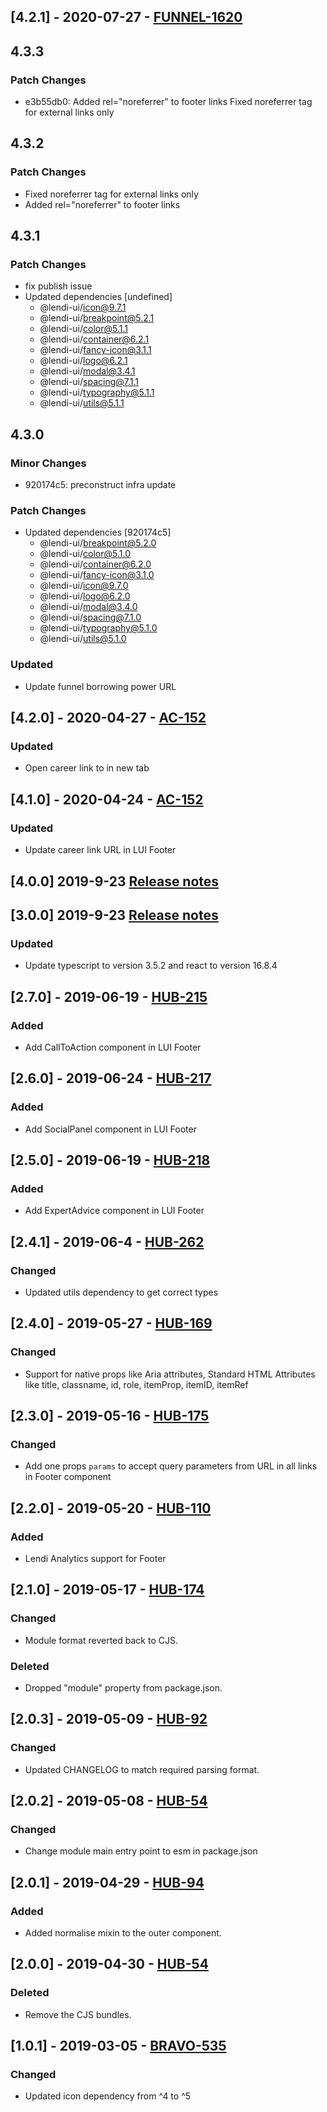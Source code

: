 ## [4.2.1] - 2020-07-27 - [FUNNEL-1620](https://creditandfinance.atlassian.net/browse/FUNNEL-1620)

## 4.3.3

### Patch Changes

- e3b55db0: Added rel="noreferrer" to footer links
  Fixed noreferrer tag for external links only

## 4.3.2

### Patch Changes

- Fixed noreferrer tag for external links only
- Added rel="noreferrer" to footer links

## 4.3.1

### Patch Changes

- fix publish issue
- Updated dependencies [undefined]
  - @lendi-ui/icon@9.7.1
  - @lendi-ui/breakpoint@5.2.1
  - @lendi-ui/color@5.1.1
  - @lendi-ui/container@6.2.1
  - @lendi-ui/fancy-icon@3.1.1
  - @lendi-ui/logo@6.2.1
  - @lendi-ui/modal@3.4.1
  - @lendi-ui/spacing@7.1.1
  - @lendi-ui/typography@5.1.1
  - @lendi-ui/utils@5.1.1

## 4.3.0

### Minor Changes

- 920174c5: preconstruct infra update

### Patch Changes

- Updated dependencies [920174c5]
  - @lendi-ui/breakpoint@5.2.0
  - @lendi-ui/color@5.1.0
  - @lendi-ui/container@6.2.0
  - @lendi-ui/fancy-icon@3.1.0
  - @lendi-ui/icon@9.7.0
  - @lendi-ui/logo@6.2.0
  - @lendi-ui/modal@3.4.0
  - @lendi-ui/spacing@7.1.0
  - @lendi-ui/typography@5.1.0
  - @lendi-ui/utils@5.1.0

### Updated

- Update funnel borrowing power URL

## [4.2.0] - 2020-04-27 - [AC-152](https://creditandfinance.atlassian.net/browse/AC-152)

### Updated

- Open career link to in new tab

## [4.1.0] - 2020-04-24 - [AC-152](https://creditandfinance.atlassian.net/browse/AC-152)

### Updated

- Update career link URL in LUI Footer

## [4.0.0] 2019-9-23 [Release notes](https://creditandfinance.atlassian.net/wiki/spaces/HUB/pages/803930391/Upcoming+Major+Changes)

## [3.0.0] 2019-9-23 [Release notes](https://creditandfinance.atlassian.net/wiki/spaces/HUB/pages/803930391/Upcoming+Major+Changes)

### Updated

- Update typescript to version 3.5.2 and react to version 16.8.4

## [2.7.0] - 2019-06-19 - [HUB-215](https://creditandfinance.atlassian.net/browse/HUB-215)

### Added

- Add CallToAction component in LUI Footer

## [2.6.0] - 2019-06-24 - [HUB-217](https://creditandfinance.atlassian.net/browse/HUB-217)

### Added

- Add SocialPanel component in LUI Footer

## [2.5.0] - 2019-06-19 - [HUB-218](https://creditandfinance.atlassian.net/browse/HUB-218)

### Added

- Add ExpertAdvice component in LUI Footer

## [2.4.1] - 2019-06-4 - [HUB-262](https://creditandfinance.atlassian.net/browse/HUB-262)

### Changed

- Updated utils dependency to get correct types

## [2.4.0] - 2019-05-27 - [HUB-169](https://creditandfinance.atlassian.net/browse/HUB-169)

### Changed

- Support for native props like Aria attributes, Standard HTML Attributes like title, classname, id, role, itemProp, itemID, itemRef

## [2.3.0] - 2019-05-16 - [HUB-175](https://creditandfinance.atlassian.net/browse/HUB-175)

### Changed

- Add one props `params` to accept query parameters from URL in all links in Footer component

## [2.2.0] - 2019-05-20 - [HUB-110](https://creditandfinance.atlassian.net/browse/HUB-110)

### Added

- Lendi Analytics support for Footer

## [2.1.0] - 2019-05-17 - [HUB-174](https://creditandfinance.atlassian.net/browse/HUB-174)

### Changed

- Module format reverted back to CJS.

### Deleted

- Dropped "module" property from package.json.

## [2.0.3] - 2019-05-09 - [HUB-92](https://creditandfinance.atlassian.net/browse/HUB-92)

### Changed

- Updated CHANGELOG to match required parsing format.

## [2.0.2] - 2019-05-08 - [HUB-54](https://creditandfinance.atlassian.net/browse/HUB-54)

### Changed

- Change module main entry point to esm in package.json

## [2.0.1] - 2019-04-29 - [HUB-94](https://creditandfinance.atlassian.net/browse/HUB-94)

### Added

- Added normalise mixin to the outer component.

## [2.0.0] - 2019-04-30 - [HUB-54](https://creditandfinance.atlassian.net/browse/HUB-54)

### Deleted

- Remove the CJS bundles.

## [1.0.1] - 2019-03-05 - [BRAVO-535](https://creditandfinance.atlassian.net/browse/BRAVO-535)

### Changed

- Updated icon dependency from ^4 to ^5

